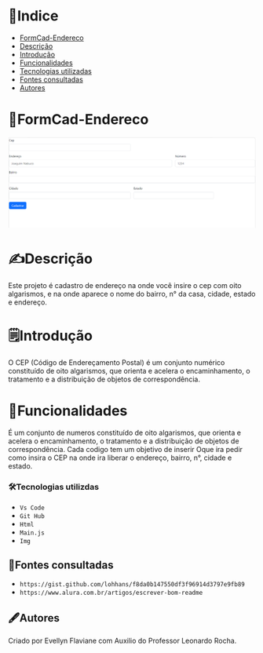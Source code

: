 # 📃Indice
* [FormCad-Endereco](#formcad-endereco)
* [Descrição](#descrição)
* [Introdução](#introdução)
* [Funcionalidades](#funcionalidades)
* [Tecnologias utilizadas](#tecnologias-utilizdas)
* [Fontes consultadas](#fontes-consultadas)
* [Autores](#autores)

# 📁FormCad-Endereco
 ![Capa do projeto](img/Capa.png.png)

# ✍️Descrição
Este projeto é cadastro de endereço na onde você insire o cep com oito algarismos, e na onde aparece o nome do bairro, n° da casa, cidade, estado e endereço.
# 🗒️Introdução
O CEP (Código de Endereçamento Postal) é um conjunto numérico constituído de oito algarismos, que orienta e acelera o encaminhamento, o tratamento e a distribuição de objetos de correspondência.
# 🔧Funcionalidades
É um conjunto de numeros constituído de oito algarismos, que orienta e acelera o encaminhamento, o tratamento e a distribuição de objetos de correspondência. Cada codigo tem um objetivo de inserir Oque ira pedir como insira o CEP na onde ira liberar o endereço, bairro, n°, cidade e estado.

### 🛠️Tecnologias utilizdas
* ``Vs Code``
* ``Git Hub``
* ``Html``
* ``Main.js``
* ``Img``
## 📝Fontes consultadas
* ``https://gist.github.com/lohhans/f8da0b147550df3f96914d3797e9fb89``
* ``https://www.alura.com.br/artigos/escrever-bom-readme``
## 🖋️Autores
Criado por Evellyn Flaviane com Auxilio do Professor Leonardo Rocha.